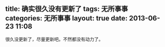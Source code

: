 title: 确实很久没有更新了
tags: 无所事事
categories: 无所事事
layout: true
date: 2013-06-23 11:08
---

很久没更新了，尽量更新吧。不然都没有动力了。